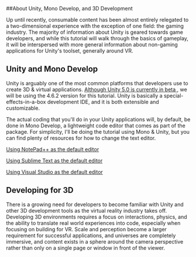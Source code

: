 ##About Unity, Mono Develop, and 3D Development

Up until recently, consumable content has been almost entirely relegated to a two-dimensional experience with the exception of one field: the gaming industry. The majority of information about Unity is geared towards game developers, and while this tutorial will walk through the basics of gameplay, it will be interspersed with more general information about non-gaming applications for Unity's toolset, generally around VR.

## Unity and Mono Develop

Unity is arguably one of the most common platforms that developers use to create 3D & virtual applications. <a href = "http://blogs.unity3d.com/2014/10/27/unity-5-0-pre-order-beta-now-available/"> Although Unity 5.0 is currently in beta </a>, we will be using the 4.6.2 version for this tutorial. Unity is basically a special-effects-in-a-box development IDE, and it is both extensible and customizable.

The actual coding that you'll do in your Unity applications will, by default, be done in Mono Develop, a lightweight code editor that comes as part of the package. For simplicity, I'll be doing the tutorial using Mono & Unity, but you can find plenty of resources for how to change the text editor.

[Using NotePad++ as the default editor](http://wiki.unity3d.com/index.php/Using_Notepad_Plus_Plus_as_a_script_editor)

[Using Sublime Text as the default editor](http://wiki.unity3d.com/index.php/Using_Sublime_Text_as_a_script_editor)

[Using Visual Studio as the default editor](http://docs.unity3d.com/Manual/VisualStudioIntegration.html)
<!-- TODO: Find another / better resources, remove NotePad++ -->

## Developing for 3D
There is a growing need for developers to become familiar with Unity and other 3D development tools as the virtual reality industry takes off. Developing 3D environments requires a focus on interactions, physics, and the ability to translate real world experiences into code, especially when focusing on building for VR. Scale and perception become a larger requirement for successful applications, and universes are completely immersive, and content exists in a sphere around the camera perspective rather than only on a single page or window in front of the viewer.

<!-- TODO: Fill out more information / references about developing for 3D / VR -->
